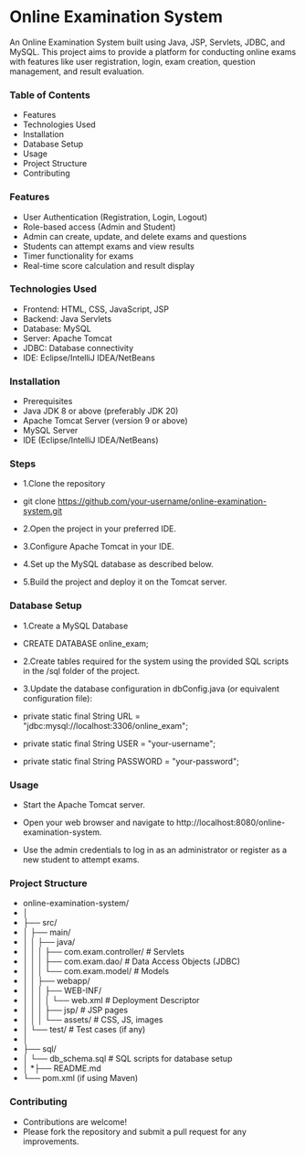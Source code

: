 # Online Examination System
An Online Examination System built using Java, JSP, Servlets, JDBC, and MySQL. This project aims to provide a platform for conducting online exams with features like user registration, login, exam creation, question management, and result evaluation.

### Table of Contents
* Features
* Technologies Used
* Installation
* Database Setup
* Usage
* Project Structure
* Contributing
### Features
* User Authentication (Registration, Login, Logout)
* Role-based access (Admin and Student)
* Admin can create, update, and delete exams and questions
* Students can attempt exams and view results
* Timer functionality for exams
* Real-time score calculation and result display
### Technologies Used
* Frontend: HTML, CSS, JavaScript, JSP
* Backend: Java Servlets
* Database: MySQL
* Server: Apache Tomcat
* JDBC: Database connectivity
* IDE: Eclipse/IntelliJ IDEA/NetBeans
### Installation
* Prerequisites
* Java JDK 8 or above (preferably JDK 20)
* Apache Tomcat Server (version 9 or above)
* MySQL Server
* IDE (Eclipse/IntelliJ IDEA/NetBeans)
### Steps
* 1.Clone the repository
* git clone https://github.com/your-username/online-examination-system.git
* 2.Open the project in your preferred IDE.

* 3.Configure Apache Tomcat in your IDE.

* 4.Set up the MySQL database as described below.

* 5.Build the project and deploy it on the Tomcat server.

### Database Setup
* 1.Create a MySQL Database

* CREATE DATABASE online_exam;
* 2.Create tables required for the system using the provided SQL scripts in the /sql folder of the project.

* 3.Update the database configuration in dbConfig.java (or equivalent configuration file):

* private static final String URL = "jdbc:mysql://localhost:3306/online_exam";
* private static final String USER = "your-username";
* private static final String PASSWORD = "your-password";
### Usage
* Start the Apache Tomcat server.

* Open your web browser and navigate to http://localhost:8080/online-examination-system.

* Use the admin credentials to log in as an administrator or register as a new student to attempt exams.

### Project Structure
* online-examination-system/
* │
* ├── src/
* │   ├── main/
* │   │   ├── java/
* │   │   │   ├── com.exam.controller/  # Servlets
* │   │   │   ├── com.exam.dao/         # Data Access Objects (JDBC)
* │   │   │   └── com.exam.model/       # Models
* │   │   ├── webapp/
* │   │   │   ├── WEB-INF/
* │   │   │   │   └── web.xml           # Deployment Descriptor
* │   │   │   ├── jsp/                  # JSP pages
* │   │   │   └── assets/               # CSS, JS, images
* │   └── test/                         # Test cases (if any)
* │
* ├── sql/
* │   └── db_schema.sql                 # SQL scripts for database setup
* │
*├── README.md
* └── pom.xml (if using Maven)
### Contributing
* Contributions are welcome!
*  Please fork the repository and submit a pull request for any improvements.
